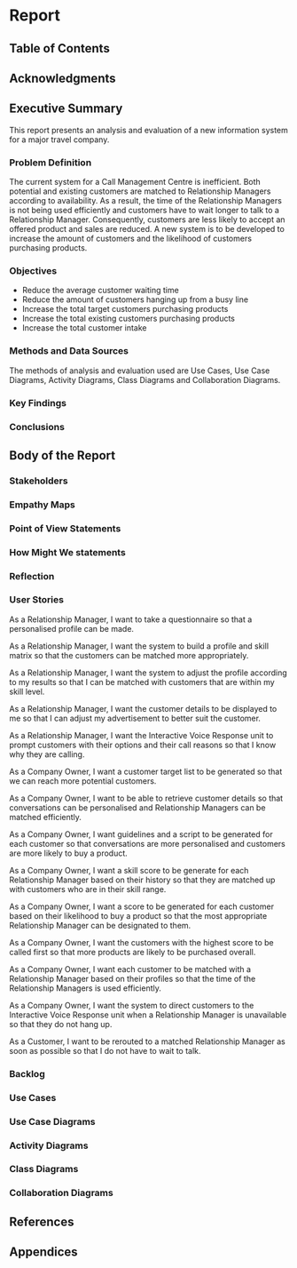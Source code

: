 # Report
## Table of Contents

## Acknowledgments

## Executive Summary
This report presents an analysis and evaluation of a new information system for a major travel company.

### Problem Definition
The current system for a Call Management Centre is inefficient. Both potential and existing customers are matched to Relationship Managers according to availability. As a result, the time of the Relationship Managers is not being used efficiently and customers have to wait longer to talk to a Relationship Manager. Consequently, customers are less likely to accept an offered product and sales are reduced. A new system is to be developed to increase the amount of customers and the likelihood of customers purchasing products.

### Objectives
- Reduce the average customer waiting time
- Reduce the amount of customers hanging up from a busy line
- Increase the total target customers purchasing products
- Increase the total existing customers purchasing products
- Increase the total customer intake

### Methods and Data Sources
The methods of analysis and evaluation used are Use Cases, Use Case Diagrams, Activity Diagrams, Class Diagrams and Collaboration Diagrams.

### Key Findings
### Conclusions

## Body of the Report
### Stakeholders
### Empathy Maps
### Point of View Statements
### How Might We statements
### Reflection
### User Stories
As a Relationship Manager, I want to take a questionnaire so that a personalised profile can be made.

As a Relationship Manager, I want the system to build a profile and skill matrix so that the customers can be matched more appropriately.

As a Relationship Manager, I want the system to adjust the profile according to my results so that I can be matched with customers that are within my skill level.

As a Relationship Manager, I want the customer details to be displayed to me so that I can adjust my advertisement to better suit the customer.

As a Relationship Manager, I want the Interactive Voice Response unit to prompt customers with their options and their call reasons so that I know why they are calling. 

As a Company Owner, I want a customer target list to be generated so that we can reach more potential customers.

As a Company Owner, I want to be able to retrieve customer details so that conversations can be personalised and Relationship Managers can be matched efficiently. 

As a Company Owner, I want guidelines and a script to be generated for each customer so that conversations are more personalised and customers are more likely to buy a product. 

As a Company Owner, I want a skill score to be generate for each Relationship Manager based on their history so that they are matched up with customers who are in their skill range.

As a Company Owner, I want a score to be generated for each customer based on their likelihood to buy a product so that the most appropriate Relationship Manager can be designated to them.

As a Company Owner, I want the customers with the highest score to be called first so that more products are likely to be purchased overall.

As a Company Owner, I want each customer to be matched with a Relationship Manager based on their profiles so that the time of the Relationship Managers is used efficiently.

As a Company Owner, I want the system to direct customers to the Interactive Voice Response unit when a Relationship Manager is unavailable so that they do not hang up.

As a Customer, I want to be rerouted to a matched Relationship Manager as soon as possible so that I do not have to wait to talk.
### Backlog
### Use Cases
### Use Case Diagrams
### Activity Diagrams
### Class Diagrams
### Collaboration Diagrams

## References

## Appendices
